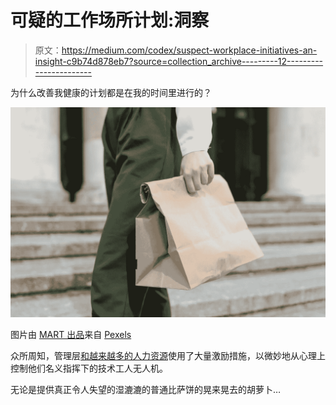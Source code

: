 # 可疑的工作场所计划:洞察

> 原文：<https://medium.com/codex/suspect-workplace-initiatives-an-insight-c9b74d878eb7?source=collection_archive---------12----------------------->

为什么改善我健康的计划都是在我的时间里进行的？

![](img/560a88c38d39516a2da0d462499586c2.png)

图片由 [MART 出品](https://www.pexels.com/@mart-production?utm_content=attributionCopyText&utm_medium=referral&utm_source=pexels)来自 [Pexels](https://www.pexels.com/photo/food-wood-city-fashion-8165195/?utm_content=attributionCopyText&utm_medium=referral&utm_source=pexels)

众所周知，管理层[和越来越多的人力资源](/codex/is-hr-running-the-company-now-8628d8c49b1a)使用了大量激励措施，以微妙地从心理上控制他们名义指挥下的技术工人无人机。

无论是提供真正令人失望的湿漉漉的普通比萨饼的晃来晃去的胡萝卜…